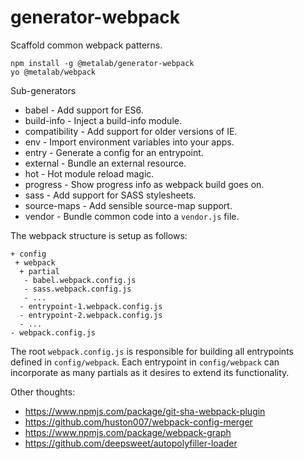 # generator-webpack

Scaffold common webpack patterns.

```
npm install -g @metalab/generator-webpack
yo @metalab/webpack
```

Sub-generators
 * babel - Add support for ES6.
 * build-info - Inject a build-info module.
 * compatibility - Add support for older versions of IE.
 * env - Import environment variables into your apps.
 * entry - Generate a config for an entrypoint.
 * external - Bundle an external resource.
 * hot - Hot module reload magic.
 * progress - Show progress info as webpack build goes on.
 * sass - Add support for SASS stylesheets.
 * source-maps - Add sensible source-map support.
 * vendor - Bundle common code into a `vendor.js` file.

The webpack structure is setup as follows:

```
+ config
 + webpack
  + partial
   - babel.webpack.config.js
   - sass.webpack.config.js
   - ...
  - entrypoint-1.webpack.config.js
  - entrypoint-2.webpack.config.js
  - ...
- webpack.config.js
```

The root `webpack.config.js` is responsible for building all entrypoints defined in `config/webpack`. Each entrypoint in `config/webpack` can incorporate as many partials as it desires to extend its functionality.

Other thoughts:
 * https://www.npmjs.com/package/git-sha-webpack-plugin
 * https://github.com/huston007/webpack-config-merger
 * https://www.npmjs.com/package/webpack-graph
 * https://github.com/deepsweet/autopolyfiller-loader
